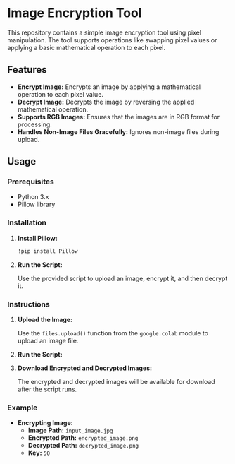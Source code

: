 # Image Encryption Tool

This repository contains a simple image encryption tool using pixel manipulation. The tool supports operations like swapping pixel values or applying a basic mathematical operation to each pixel.

## Features

- **Encrypt Image:** Encrypts an image by applying a mathematical operation to each pixel value.
- **Decrypt Image:** Decrypts the image by reversing the applied mathematical operation.
- **Supports RGB Images:** Ensures that the images are in RGB format for processing.
- **Handles Non-Image Files Gracefully:** Ignores non-image files during upload.

## Usage

### Prerequisites

- Python 3.x
- Pillow library

### Installation

1. **Install Pillow:**

    ```bash
    !pip install Pillow
    ```

2. **Run the Script:**

    Use the provided script to upload an image, encrypt it, and then decrypt it.

### Instructions

1. **Upload the Image:**

    Use the `files.upload()` function from the `google.colab` module to upload an image file.

2. **Run the Script:**


3. **Download Encrypted and Decrypted Images:**

    The encrypted and decrypted images will be available for download after the script runs.

### Example

- **Encrypting Image:**
  - **Image Path:** `input_image.jpg`
  - **Encrypted Path:** `encrypted_image.png`
  - **Decrypted Path:** `decrypted_image.png`
  - **Key:** `50`

